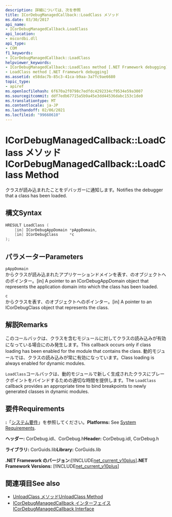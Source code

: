 ```yaml
---
description: 詳細については、次を参照
title: ICorDebugManagedCallback::LoadClass メソッド
ms.date: 03/30/2017
api_name:
- ICorDebugManagedCallback.LoadClass
api_location:
- mscordbi.dll
api_type:
- COM
f1_keywords:
- ICorDebugManagedCallback::LoadClass
helpviewer_keywords:
- ICorDebugManagedCallback::LoadClass method [.NET Framework debugging]
- LoadClass method [.NET Framework debugging]
ms.assetid: e58dac7b-85c3-41ca-b9aa-3a7fc9ae6680
topic_type:
- apiref
ms.openlocfilehash: 6f670a2f0798c7edfdc4292334cf9534e59a3007
ms.sourcegitcommit: ddf7edb67715a5b9a45e3dd44536dabc153c1de0
ms.translationtype: MT
ms.contentlocale: ja-JP
ms.lasthandoff: 02/06/2021
ms.locfileid: "99660610"
---
```

# <a name="icordebugmanagedcallbackloadclass-method"></a><span data-ttu-id="8b398-103">ICorDebugManagedCallback::LoadClass メソッド</span><span class="sxs-lookup"><span data-stu-id="8b398-103">ICorDebugManagedCallback::LoadClass Method</span></span>

<span data-ttu-id="8b398-104">クラスが読み込まれたことをデバッガーに通知します。</span><span class="sxs-lookup"><span data-stu-id="8b398-104">Notifies the debugger that a class has been loaded.</span></span>  
  
## <a name="syntax"></a><span data-ttu-id="8b398-105">構文</span><span class="sxs-lookup"><span data-stu-id="8b398-105">Syntax</span></span>  
  
```cpp  
HRESULT LoadClass (  
    [in] ICorDebugAppDomain *pAppDomain,  
    [in] ICorDebugClass     *c  
);  
```  
  
## <a name="parameters"></a><span data-ttu-id="8b398-106">パラメーター</span><span class="sxs-lookup"><span data-stu-id="8b398-106">Parameters</span></span>  

 `pAppDomain`  
 <span data-ttu-id="8b398-107">からクラスが読み込まれたアプリケーションドメインを表す、のオブジェクトへのポインター。</span><span class="sxs-lookup"><span data-stu-id="8b398-107">[in] A pointer to an ICorDebugAppDomain object that represents the application domain into which the class has been loaded.</span></span>  
  
 `c`  
 <span data-ttu-id="8b398-108">からクラスを表す、のオブジェクトへのポインター。</span><span class="sxs-lookup"><span data-stu-id="8b398-108">[in] A pointer to an ICorDebugClass object that represents the class.</span></span>  
  
## <a name="remarks"></a><span data-ttu-id="8b398-109">解説</span><span class="sxs-lookup"><span data-stu-id="8b398-109">Remarks</span></span>  

 <span data-ttu-id="8b398-110">このコールバックは、クラスを含むモジュールに対してクラスの読み込みが有効になっている場合にのみ発生します。</span><span class="sxs-lookup"><span data-stu-id="8b398-110">This callback occurs only if class loading has been enabled for the module that contains the class.</span></span> <span data-ttu-id="8b398-111">動的モジュールでは、クラスの読み込みが常に有効になっています。</span><span class="sxs-lookup"><span data-stu-id="8b398-111">Class loading is always enabled for dynamic modules.</span></span>  
  
 <span data-ttu-id="8b398-112">`LoadClass`コールバックは、動的モジュールで新しく生成されたクラスにブレークポイントをバインドするための適切な時間を提供します。</span><span class="sxs-lookup"><span data-stu-id="8b398-112">The `LoadClass` callback provides an appropriate time to bind breakpoints to newly generated classes in dynamic modules.</span></span>  
  
## <a name="requirements"></a><span data-ttu-id="8b398-113">要件</span><span class="sxs-lookup"><span data-stu-id="8b398-113">Requirements</span></span>  

 <span data-ttu-id="8b398-114">**:**「[システム要件](../../get-started/system-requirements.md)」を参照してください。</span><span class="sxs-lookup"><span data-stu-id="8b398-114">**Platforms:** See [System Requirements](../../get-started/system-requirements.md).</span></span>  
  
 <span data-ttu-id="8b398-115">**ヘッダー:** CorDebug.idl、CorDebug.h</span><span class="sxs-lookup"><span data-stu-id="8b398-115">**Header:** CorDebug.idl, CorDebug.h</span></span>  
  
 <span data-ttu-id="8b398-116">**ライブラリ:** CorGuids.lib</span><span class="sxs-lookup"><span data-stu-id="8b398-116">**Library:** CorGuids.lib</span></span>  
  
 <span data-ttu-id="8b398-117">**.NET Framework のバージョン:**[!INCLUDE[net_current_v10plus](../../../../includes/net-current-v10plus-md.md)]</span><span class="sxs-lookup"><span data-stu-id="8b398-117">**.NET Framework Versions:** [!INCLUDE[net_current_v10plus](../../../../includes/net-current-v10plus-md.md)]</span></span>  
  
## <a name="see-also"></a><span data-ttu-id="8b398-118">関連項目</span><span class="sxs-lookup"><span data-stu-id="8b398-118">See also</span></span>

- [<span data-ttu-id="8b398-119">UnloadClass メソッド</span><span class="sxs-lookup"><span data-stu-id="8b398-119">UnloadClass Method</span></span>](icordebugmanagedcallback-unloadclass-method.md)
- [<span data-ttu-id="8b398-120">ICorDebugManagedCallback インターフェイス</span><span class="sxs-lookup"><span data-stu-id="8b398-120">ICorDebugManagedCallback Interface</span></span>](icordebugmanagedcallback-interface.md)
